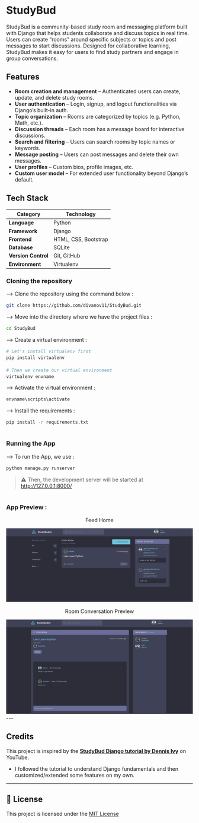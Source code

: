 # StudyBud

StudyBud is a community-based study room and messaging platform built with Django that helps students collaborate and discuss topics in real time. Users can create “rooms” around specific subjects or topics and post messages to start discussions. Designed for collaborative learning, StudyBud makes it easy for users to find study partners and engage in group conversations.

## Features

- **Room creation and management** – Authenticated users can create, update, and delete study rooms.
- **User authentication** – Login, signup, and logout functionalities via Django’s built-in auth.
- **Topic organization** – Rooms are categorized by topics (e.g. Python, Math, etc.).
- **Discussion threads** – Each room has a message board for interactive discussions.
- **Search and filtering** – Users can search rooms by topic names or keywords.
- **Message posting** – Users can post messages and delete their own messages.
- **User profiles** – Custom bios, profile images, etc.
- **Custom user model** – For extended user functionality beyond Django’s default.

## Tech Stack

| Category        | Technology               |
|----------------|--------------------------|
| **Language**    | Python                   |
| **Framework**   | Django                   |
| **Frontend**    | HTML, CSS, Bootstrap     |
| **Database**    | SQLite                   |
| **Version Control** | Git, GitHub         |
| **Environment** | Virtualenv               |

### Cloning the repository

--> Clone the repository using the command below :
```bash
git clone https://github.com/divanov11/StudyBud.git

```

--> Move into the directory where we have the project files : 
```bash
cd StudyBud

```

--> Create a virtual environment :
```bash
# Let's install virtualenv first
pip install virtualenv

# Then we create our virtual environment
virtualenv envname

```

--> Activate the virtual environment :
```bash
envname\scripts\activate

```

--> Install the requirements :
```bash
pip install -r requirements.txt

```

#

### Running the App

--> To run the App, we use :
```bash
python manage.py runserver

```

> ⚠ Then, the development server will be started at http://127.0.0.1:8000/

#

### App Preview :

<p align="center">
  Feed Home
</p>
<img src="images/feed.png">
</td> 
<td width="50%">
<br>
<p align="center">
  Room Conversation Preview
</p>
<img src="images/room.png">  
</td>
</table>
---

## Credits
This project is inspired by the [**StudyBud Django tutorial by Dennis Ivy**](https://www.youtube.com/watch?v=PtQiiknWUcI) on YouTube.
-  I followed the tutorial to understand Django fundamentals and then customized/extended some features on my own.
---
## 📄 License

This project is licensed under the [MIT License](LICENSE)
